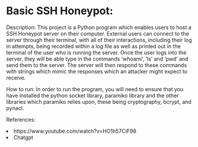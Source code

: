 <h1>Basic SSH Honeypot:</h1>
Description: This project is a Python program which enables users to host a SSH Honeypot server on their computer. External users can connect to the server through their terminal, with all of their interactions, including their log in attempts, being recorded within a log file as well as printed out in the terminal of the user who is running the server. Once the user logs into the server, they will be able type in the commands ‘whoami’, ‘ls’ and ‘pwd’ and send them to the server. The server will then respond to these commands with strings which mimic the responses which an attacker might expect to receive. 

How to run:
In order to run the program, you will need to ensure that you have installed the python socket library, paramiko library and the other libraries which paramiko relies upon, these being cryptography, bcrypt, and pynacl.

References: 
<li>https://www.youtube.com/watch?v=HO1h57CiF98</li>

<li>Chatgpt</li>
